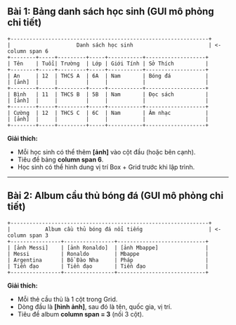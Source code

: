 

## **Bài 1: Bảng danh sách học sinh (GUI mô phỏng chi tiết)**

```
+---------------------------------------------------------------+
|                     Danh sách học sinh                        | <- column span 6
+--------+-----+---------+-----+-----------+-------------------+
| Tên    | Tuổi| Trường  | Lớp | Giới Tính | Sở Thích          |
+--------+-----+---------+-----+-----------+-------------------+
| An     | 12  | THCS A  | 6A  | Nam       | Bóng đá           |
| [ảnh]  |     |         |     |           |                   |
+--------+-----+---------+-----+-----------+-------------------+
| Bình   | 11  | THCS B  | 5B  | Nam       | Đọc sách          |
| [ảnh]  |     |         |     |           |                   |
+--------+-----+---------+-----+-----------+-------------------+
| Cường  | 12  | THCS C  | 6C  | Nam       | Âm nhạc           |
| [ảnh]  |     |         |     |           |                   |
+--------+-----+---------+-----+-----------+-------------------+
```

**Giải thích:**

* Mỗi học sinh có thể thêm **[ảnh]** vào cột đầu (hoặc bên cạnh).
* Tiêu đề bảng **column span 6**.
* Học sinh có thể hình dung vị trí Box + Grid trước khi lập trình.

---

## **Bài 2: Album cầu thủ bóng đá (GUI mô phỏng chi tiết)**

```
+---------------------------------------------------------------+
|           Album cầu thủ bóng đá nổi tiếng                     | <- column span 3
+----------------+----------------+----------------------------+
| [ảnh Messi]    | [ảnh Ronaldo]  | [ảnh Mbappe]               |
| Messi          | Ronaldo        | Mbappe                     |
| Argentina      | Bồ Đào Nha     | Pháp                       |
| Tiền đạo       | Tiền đạo       | Tiền đạo                   |
+----------------+----------------+----------------------------+
```

**Giải thích:**

* Mỗi thẻ cầu thủ là 1 cột trong Grid.
* Dòng đầu là **[hình ảnh]**, sau đó là tên, quốc gia, vị trí.
* Tiêu đề album **column span = 3** (nối 3 cột).


